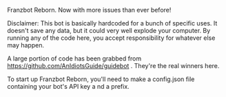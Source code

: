 Franzbot Reborn. Now with more issues than ever before!

Disclaimer: This bot is basically hardcoded for a bunch of specific uses. It doesn't save any data, but it could very well explode your computer. By running any of the code here, you accept responsibility for whatever else may happen.

A large portion of code has been grabbed from https://github.com/AnIdiotsGuide/guidebot . They're the real winners here.

To start up Franzbot Reborn, you'll need to make a config.json file containing your bot's API key a nd a prefix.